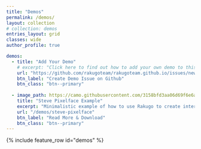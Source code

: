```yaml
---
title: "Demos"
permalink: /demos/
layout: collection
# collection: demos
entries_layout: grid
classes: wide
author_profile: true

demos:
  - title: "Add Your Demo"
    # excerpt: "Click here to find out how to add your own demo to this page."
    url: "https://github.com/rakugoteam/rakugoteam.github.io/issues/new?assignees=Jeremi360&labels=demo&template=demo.md&title=Add+Demo"
    btn_label: "Create Demo Issue on Github"
    btn_class: "btn--primary"
  
  - image_path: https://camo.githubusercontent.com/3158bfd3aa06d69f6e6a58e88ca5cfc31db2e79fb5d10a08a8ffaf731cd5ec77/68747470733a2f2f696d672e796f75747562652e636f6d2f76692f5572396a3363355f6f66302f6d617872657364656661756c742e6a7067
    title: "Steve Pixelface Example"
    excerpt: "Minimalistic example of how to use Rakugo to create interactions with items."
    url: "/demos/steve-pixelface"
    btn_label: "Read More & Download"
    btn_class: "btn--primary"
---
```


{% include feature_row id="demos" %}